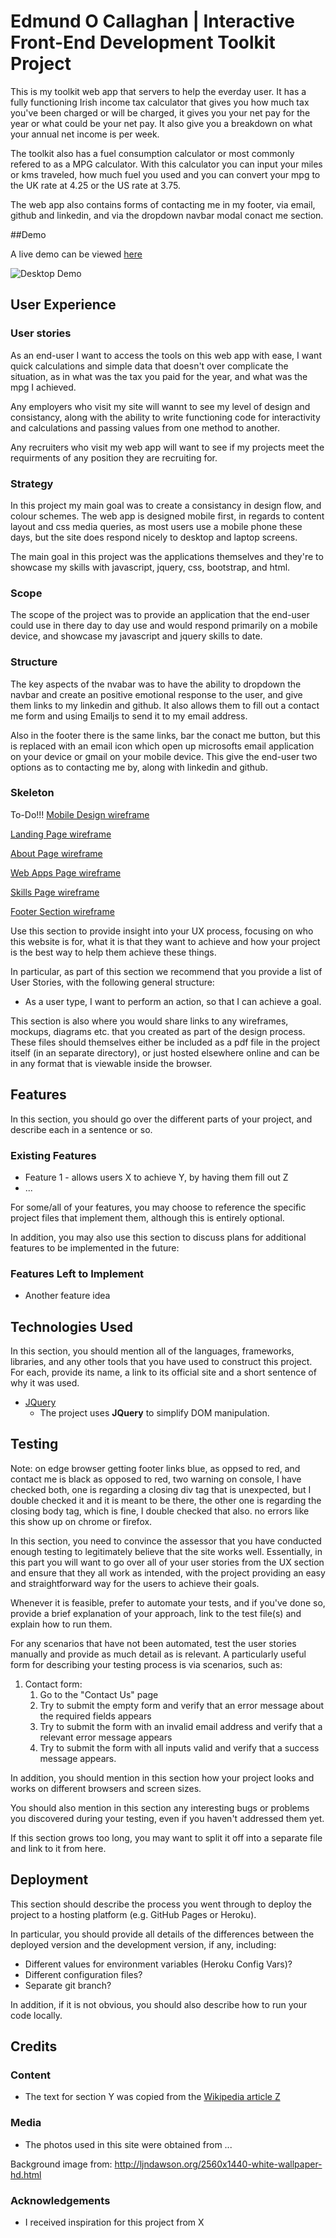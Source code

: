 # **Edmund O Callaghan | Interactive Front-End Development Toolkit Project**

This is my toolkit web app that servers to help the everday user. 
It has a fully functioning Irish income tax calculator that gives you how much tax you've been charged or will be charged, it gives you your net pay for the year or what could be your net pay. It also give you a breakdown on what your annual net income is per week. 

The toolkit also has a fuel consumption calculator or most commonly refered to as a MPG calculator. With this calculator you can input your miles or kms traveled, how much fuel you used and you can convert your mpg to the UK rate at 4.25 or the US rate at 3.75.

The web app also contains forms of contacting me in my footer, via email, github and linkedin, and via the dropdown navbar modal conact me section.
 
##Demo

A live demo can be viewed [here](https://novicetheaf.github.io/interactive-frontend-development-project/ )

![Desktop Demo](https://novicetheaf.github.io/interactive-frontend-development-project/blob/master/assets/images/preview.PNG?raw=true "Desktop Demo")

## User Experience

### User stories
As an end-user I want to access the tools on this web app with ease, I want quick calculations and simple data that doesn't over complicate the situation, as in what was the tax you paid for the year, and what was the mpg I achieved.

Any employers who visit my site will wannt to see my level of design and consistancy, along with the ability to write functioning code for interactivity and calculations and passing values from one method to another.

Any recruiters who visit my web app will want to see if my projects meet the requirments of any position they are recruiting for.

### Strategy
In this project my main goal was to create a consistancy in design flow, and colour schemes. The web app is designed mobile first, in regards to content layout and css media queries, as most users use a mobile phone these days, but the site does respond nicely to desktop and laptop screens.

The main goal in this project was the applications themselves and they're to showcase my skills with javascript, jquery, css, bootstrap, and html.

### Scope
The scope of the project was to provide an application that the end-user could use in there day to day use and would respond primarily on a mobile device, and showcase my javascript and jquery skills to date.

### Structure
The key aspects of the nvabar was to have the ability to dropdown the navbar and create an positive emotional response to the user, and give them links to my linkedin and github. It also allows them to fill out a contact me form and using Emailjs to send it to my email address. 

Also in the footer there is the same links, bar the conact me button, but this is replaced with an email icon which open up microsofts email application on your device or gmail on your mobile device. This give the end-user two options as to contacting me by, along with linkedin and github.

### Skeleton
To-Do!!!
[Mobile Design wireframe](https://github.com/novicetheaf/user-centric-project-take-two/blob/master/wireframes/mobile-design-wireframe.pdf)

[Landing Page wireframe](https://github.com/novicetheaf/user-centric-project-take-two/blob/master/wireframes/home-page-wireframe.pdf)

[About Page wireframe](https://github.com/novicetheaf/user-centric-project-take-two/blob/master/wireframes/home-page-wireframe.pdf)

[Web Apps Page wireframe](https://github.com/novicetheaf/user-centric-project-take-two/blob/master/wireframes/web-apps-page-wireframe.pdf)

[Skills Page wireframe](https://github.com/novicetheaf/user-centric-project-take-two/blob/master/wireframes/skills-page-wireframe.pdf)

[Footer Section wireframe](https://github.com/novicetheaf/user-centric-project-take-two/blob/master/wireframes/footer-section-wireframe.pdf)

Use this section to provide insight into your UX process, focusing on who this website is for, what it is that they want to achieve and how your project is the best way to help them achieve these things.

In particular, as part of this section we recommend that you provide a list of User Stories, with the following general structure:
- As a user type, I want to perform an action, so that I can achieve a goal.

This section is also where you would share links to any wireframes, mockups, diagrams etc. that you created as part of the design process. These files should themselves either be included as a pdf file in the project itself (in an separate directory), or just hosted elsewhere online and can be in any format that is viewable inside the browser.

## Features

In this section, you should go over the different parts of your project, and describe each in a sentence or so.
 
### Existing Features
- Feature 1 - allows users X to achieve Y, by having them fill out Z
- ...

For some/all of your features, you may choose to reference the specific project files that implement them, although this is entirely optional.

In addition, you may also use this section to discuss plans for additional features to be implemented in the future:

### Features Left to Implement
- Another feature idea

## Technologies Used

In this section, you should mention all of the languages, frameworks, libraries, and any other tools that you have used to construct this project. For each, provide its name, a link to its official site and a short sentence of why it was used.

- [JQuery](https://jquery.com)
    - The project uses **JQuery** to simplify DOM manipulation.


## Testing

Note: on edge browser getting footer links blue, as oppsed to red, and contact me is black as opposed to red, two warning on console, I have checked both, one is regarding a closing div tag that is unexpected, but I double checked it and it is meant to be there, the other one is regarding the closing body tag, which is fine, I double checked that also. no errors like this show up on chrome or firefox.

In this section, you need to convince the assessor that you have conducted enough testing to legitimately believe that the site works well. Essentially, in this part you will want to go over all of your user stories from the UX section and ensure that they all work as intended, with the project providing an easy and straightforward way for the users to achieve their goals.

Whenever it is feasible, prefer to automate your tests, and if you've done so, provide a brief explanation of your approach, link to the test file(s) and explain how to run them.

For any scenarios that have not been automated, test the user stories manually and provide as much detail as is relevant. A particularly useful form for describing your testing process is via scenarios, such as:

1. Contact form:
    1. Go to the "Contact Us" page
    2. Try to submit the empty form and verify that an error message about the required fields appears
    3. Try to submit the form with an invalid email address and verify that a relevant error message appears
    4. Try to submit the form with all inputs valid and verify that a success message appears.

In addition, you should mention in this section how your project looks and works on different browsers and screen sizes.

You should also mention in this section any interesting bugs or problems you discovered during your testing, even if you haven't addressed them yet.

If this section grows too long, you may want to split it off into a separate file and link to it from here.

## Deployment

This section should describe the process you went through to deploy the project to a hosting platform (e.g. GitHub Pages or Heroku).

In particular, you should provide all details of the differences between the deployed version and the development version, if any, including:
- Different values for environment variables (Heroku Config Vars)?
- Different configuration files?
- Separate git branch?

In addition, if it is not obvious, you should also describe how to run your code locally.


## Credits

### Content
- The text for section Y was copied from the [Wikipedia article Z](https://en.wikipedia.org/wiki/Z)

### Media
- The photos used in this site were obtained from ...

Background image from: http://ljndawson.org/2560x1440-white-wallpaper-hd.html

### Acknowledgements

- I received inspiration for this project from X